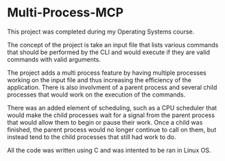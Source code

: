 # Multi-Process-MCP
This project was completed during my Operating Systems course. 

The concept of the project is take an input file that lists various commands that should be performed by the CLI and would execute if they are valid commands with valid arguments. 

The project adds a multi process feature by having multiple processes working on the input file and thus increasing the efficiency of the application. There is also involvment of a parent process and several child processes that would work on the execution of the commands.

There was an added element of scheduling, such as a CPU scheduler that would make the child processes wait for a signal from the parent process that would allow them to begin or pause their work. Once a child was finished, the parent process would no longer continue to call on them, but instead tend to the child processes that still had work to do.

All the code was written using C and was intented to be ran in Linux OS.
